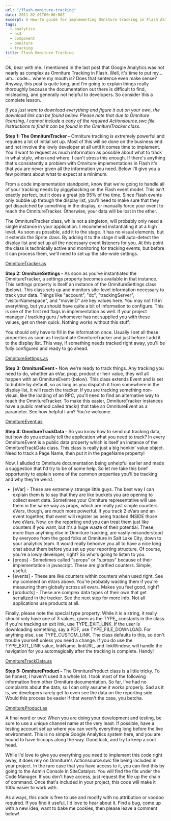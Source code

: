 ```yaml
---
url: "/flash-omniture-tracking"
date: 2011-02-01T00:00:00Z
excerpt: A How-To guide for implementing Omniture tracking in Flash AS3.
tags:
  - analytics
  - as3
  - component
  - omniture
  - tracking
title: Flash Omniture Tracking
---
```


Ok, bear with me. I mentioned in the last post that Google Analytics
was not nearly as complex as Omniture Tracking in Flash. Well, it's time
to put my... um... code... where my mouth is? Does that sentence even
make sense? Anyway, this post is quite long, and I'm going to explain
things really thoroughly because the documentation out there is
difficult to find, misleading, and generally not helpful to developers.
So consider this a complete lesson.

*If you just want to download
everything and figure it out on your own, the download link can be found
below. Please note that due to Omniture licensing, I cannot include a
copy of the required Actionsource.swc file. Instructions to find it can
be found in the OmnitureTracker class.*

**Step 1: The OmnitureTracker -**
Omniture tracking is extremely powerful and requires a lot of initial
set up. Most of this will be done on the business end and not involve
the lowly developer at all until it comes time to implement. You'll want
to request as much information as possible about what to track in what
style, when and where. I can't stress this enough. If there's anything
that's consistently a problem with Omniture implementations in Flash
it's that you are never given all the information you need. Below I'll
give you a few pointers about what to expect at a minimum.

From a code implementation standpoint, know that we're going to handle
all of your tracking needs by piggybacking on the Flash event model.
This isn't exactly perfect, but it does a great job 95% of the time.
Since Flash events only bubble up through the display list, you'll need
to make sure that they get dispatched by something in the display, or
manually force your event to reach the OmnitureTracker. Otherwise, your
data will be lost in the ether.

The OmnitureTracker class, while not a singleton, will probably only
need a single instance in your application. I recommend instantiating it
at a high level. As soon as possible, add it to the stage. It has no
visual elements, but it extends the Sprite class. By adding it to the
stage it will auto-detect the display list and set up all the necessary
event listeners for you. At this point the class is technically active
and monitoring for tracking events, but before it can process them,
we'll need to set up the site-wide settings.

[OmnitureTracker.as](//github.com/jamestomasino/tomasino/blob/master/org/tomasino/tracking/omniture/OmnitureTracker.as)

**Step 2: OmnitureSettings -**
As soon as you've instantiated the OmnitureTracker, a settings property
becomes available in that instance. This settings property is itself an
instance of the OmnitureSettings class (below). This class sets up and
monitors site-level information necessary to track your data. Things
like "account", "dc", "trackingServer", "visitorNamespace", and
"movieID" are key values here. You may not fill in everything, but you
should have quite a bit of information to configure. This is one of the
first red flags in implementation as well. If your project manager /
tracking guru / whomever has not supplied you with these values, get on
them quick. Nothing works without this stuff.

You should only have to fill in the information once. Usually I set all
these properties as soon as I instantiate OmnitureTracker and just
before I add it to the display list. This way, if something needs
tracked right away, you'll be fully configured and ready to go ahead.

[OmnitureSettings.as](//github.com/jamestomasino/tomasino/blob/master/org/tomasino/tracking/omniture/OmnitureSettings.as)

**Step 3: OmnitureEvent -**
Now we're ready to track things. Any tracking you need to do, whether
an eVar, prop, product or heir value, they will all happen with an
OmnitureEvent (below). This class extends Event and is set to bubble by
default, so as long as you dispatch it from somewhere in the display
list, it will reach the tracker. If you are tracking something
non-visual, like the loading of an RPC, you'll need to find an
alternative way to reach the OmnitureTracker. To make this easier,
OmnitureTracker instances have a public method called track() that take
an OmnitureEvent as a parameter. See how helpful I am? You're welcome.

[OmnitureEvent.as](//github.com/jamestomasino/tomasino/blob/master/org/tomasino/tracking/omniture/OmnitureEvent.as)

**Step 4: OmnitureTrackData -**
So you know how to send out tracking data, but how do you actually tell
the application what you need to track? In every OmnitureEvent is a
public data property which is itself an instance of the
OmnitureTrackData class. This class is really just a big honkin' value
object. Need to track a Page Name, then put it in the pageName property!

Now, I alluded to Omniture documentation being unhelpful earlier and
made a suggestion that I'd try to be of some help. So let me take this
brief opportunity to explain some of the common properties you'll be
tracking and why they're weird.

-   [eVar] - These are extremely strange little guys. The best way I can
    explain them is to say that they are like buckets you are opening to
    collect event data. Sometimes your Omniture representative will use
    them in the same way as props, which are really just simple
    counters. eVars, though, are much more powerful. If you track 2
    eVars and an event together, that event will register as being
    tracked INSIDE those two eVars. Now, on the reporting end you can
    treat them just like counters if you want, but it's a huge waste of
    their potential. These, more than anything else in Omniture
    tracking, are vastly misunderstood by everyone from the good folks
    at Omniture in Salt Lake City, down to your analytics team. It would
    really behoove you all to have a nice long chat about them before
    you set up your reporting structure. Of course, you're a lowly
    developer, right? So who's going to listen to you.
-   [props] - Sometimes called "sprops" or "s.props" because of their
    implementation in javascript. These are glorified counters. Simple,
    useful.
-   [events] - These are like counters within counters when used right.
    See my comment on eVars above. You're probably wasting them if
    you're measuring them globally across all evars. Makes you feel
    good, right?
-   [products] - These are complex data types of their own that get
    serialized in the tracker. See the next step for more info. Not all
    applications use products at all.

Finally, please note the special type property. While it is a string, it
really should only have one of 3 values, given as the TYPE_ constants
in the class. If you're tracking an exit link, use TYPE_EXIT_LINK. If
the user is downloading something, say a PDF, use TYPE_FILE_DOWNLOAD.
For anything else, use TYPE_CUSTOM_LINK. The class defaults to this,
so don't trouble yourself unless you need a change. If you do use the
TYPE_EXIT_LINK value, linkName, linkURL, and linkWindow, will handle
the navigation for you automagically after the tracking is complete.
Handy!

[OmnitureTrackData.as](//github.com/jamestomasino/tomasino/blob/master/org/tomasino/tracking/omniture/OmnitureTrackData.as)

**Step 5: OmnitureProduct -**
The OmnitureProduct class is a little tricky. To be honest, I haven't
used it a whole lot. I took most of the following information from other
Omniture documentation. So far, I've had no complaints about the data,
so I can only assume it works properly. Sad as it is, we developers
rarely get to even see the data on the reporting side. Would this
process be easier if that weren't the case, you betcha.

[OmnitureProduct.as](//github.com/jamestomasino/tomasino/blob/master/org/tomasino/tracking/omniture/OmnitureProduct.as)

A final word or two: When you are doing your development and testing, be
sure to use a unique channel name at the very least. If possible, have a
testing account set up where you can verify everything long before the
live environment. This is no simple Google Analytics system here, and
you are bound to have hiccups along the way. Good luck, and try to keep
a cool head.

While I'd love to give you everything you need to implement this code
right away, it does rely on Omniture's Actionsource.swc file being
included in your project. In the rare case that you have access to it,
you can find this by going to the Admin Console in SiteCatalyst. You
will find the file under the Code Manager. If you don't have access,
just request the file up the chain of command. Once that's included in
your project, this code will make it 100x easier to work with.

As always, this code is free to use and modify with no attribution or
voodoo required. If you find it useful, I'd love to hear about it. Find
a bug, come up with a new idea, want to bake me cookies, then please
leave a comment below!
